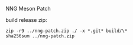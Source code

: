 NNG Meson Patch

build release zip:

```
zip -r9 ../nng-patch.zip ./ -x *.git* build/\*
sha256sum ../nng-patch.zip
```